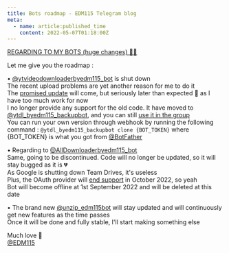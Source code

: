 ```yaml
---
title: Bots roadmap - EDM115 Telegram blog
meta:
  - name: article:published_time
    content: 2022-05-07T01:18:00Z
---
```


<u>REGARDING TO MY BOTS (huge changes) :pleading_face::broken_heart:</u>  
  
Let me give you the roadmap :  
  
• [@ytvideodownloaderbyedm115_bot](https://t.me/ytvideodownloaderbyedm115_bot) is shut down  
The recent upload problems are yet another reason for me to do it  
The [promised update](https://t.me/EDM115bots/51) will come, but seriously later than expected :smiling_face_with_tear: as I have too much work for now  
I no longer provide any support for the old code. It have moved to [@ytdl_byedm115_backupbot](https://t.me/ytdl_byedm115_backupbot), and you can still [use it in the group](https://t.me/youtube_download_audio_video)  
You can run your own version through webhook by running the following command : `@ytdl_byedm115_backupbot clone {BOT_TOKEN}` where {BOT_TOKEN} is what you got from [@BotFather](https://t.me/BotFather)  
  
• Regarding to [@AllDownloaderbyedm115_bot](https://t.me/AllDownloaderbyedm115_bot)  
Same, going to be discontinued. Code will no longer be updated, so it will stay bugged as it is :broken_heart:  
As Google is shutting down Team Drives, it's useless  
Plus, the OAuth provider will [end support](https://developers.googleblog.com/2022/02/making-oauth-flows-safer.html?m=1#disallowed-oob) in October 2022, so yeah  
Bot will become offline at 1st September 2022 and will be deleted at this date  
  
• The brand new [@unzip_edm115bot](https://t.me/unzip_edm115bot) will stay updated and will continuously get new features as the time passes  
Once it will be done and fully stable, I'll start making something else  
  
  
Much love :pleading_face:  
[@EDM115](https://t.me/EDM115)
